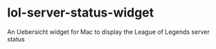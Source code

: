 # lol-server-status-widget
An Uebersicht widget for Mac to display the League of Legends server status
